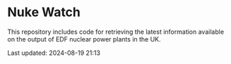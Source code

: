 # Nuke Watch

This repository includes code for retrieving the latest information available on the output of EDF nuclear power plants in the UK.

Last updated: 2024-08-19 21:13